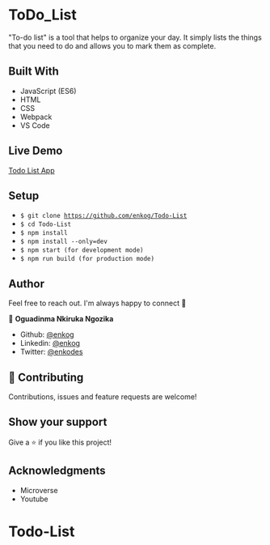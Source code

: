# ToDo_List

"To-do list" is a tool that helps to organize your day. It simply lists the things that you need to do and allows you to mark them as complete.


## Built With 

- JavaScript (ES6)
- HTML
- CSS
- Webpack
- VS Code

## Live Demo
[Todo List App](https://enkog.github.io/Todo-List/)
##  Setup    <a name = "setup"></a>

  - <code>$ git clone https://github.com/enkog/Todo-List</code>
  - <code>$ cd Todo-List</code>
  - <code>$ npm install</code>
  - <code>$ npm install --only=dev</code>
  - <code>$ npm start (for development mode)</code>
  - <code>$ npm run build (for production mode)</code>
## Author

Feel free to reach out. I'm always happy to connect :slightly_smiling_face:

👤 **Oguadinma Nkiruka Ngozika**

- Github: [@enkog](https://github.com/enkog)
- Linkedin: [@enkog](https://www.linkedin.com/in/enkog/)
- Twitter: [@enkodes](https://twitter.com/enkodes)


## 🤝 Contributing

Contributions, issues and feature requests are welcome!

## Show your support

Give a ⭐️ if you like this project!

## Acknowledgments

- Microverse
- Youtube

# Todo-List
